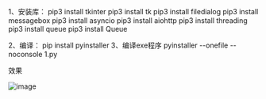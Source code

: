 1、安装库：
pip3 install tkinter 
pip3 install tk
pip3 install filedialog
pip3 install messagebox
pip3 install asyncio
pip3 install aiohttp
pip3 install threading
pip3 install queue
pip3 install Queue

2、编译：
pip install pyinstaller
3、编译exe程序
pyinstaller --onefile --noconsole  1.py

效果

![image](https://github.com/user-attachments/assets/a0d2f0be-7d86-48d1-b77d-2637c2287036)
